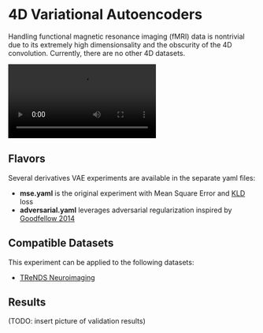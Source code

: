 # 4D Variational Autoencoders
Handling functional magnetic resonance imaging (fMRI) data is nontrivial due to its extremely high dimensionsality and the obscurity of the 4D convolution. Currently, there are no other 4D datasets.

![TReNDS example image](images/example.webm)

## Flavors
Several derivatives VAE experiments are available in the separate yaml files:
- **mse.yaml** is the original experiment with Mean Square Error and [KLD](https://en.wikipedia.org/wiki/Kullback%E2%80%93Leibler_divergence) loss
- **adversarial.yaml** leverages adversarial regularization inspired by [Goodfellow 2014](https://arxiv.org/abs/1406.2661)

## Compatible Datasets
This experiment can be applied to the following datasets:
- [TReNDS Neuroimaging](https://www.kaggle.com/c/trends-assessment-prediction/)

## Results
(TODO: insert picture of validation results)
